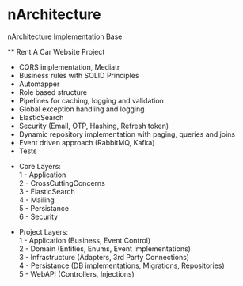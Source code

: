 # nArchitecture
nArchitecture Implementation Base

** Rent A Car Website Project

- CQRS implementation, Mediatr
- Business rules with SOLID Principles
- Automapper
- Role based structure
- Pipelines for caching, logging and validation
- Global exception handling and logging
- ElasticSearch
- Security (Email, OTP, Hashing, Refresh token)
- Dynamic repository implementation with paging, queries and joins
- Event driven approach (RabbitMQ, Kafka)
- Tests

* Core Layers:  </br>
1 - Application </br>
2 - CrossCuttingConcerns  </br>
3 - ElasticSearch  </br>
4 - Mailing  </br>
5 - Persistance  </br>
6 - Security  </br>

* Project Layers:  </br>
1 - Application (Business, Event Control)  </br>
2 - Domain (Entities, Enums, Event Implementations)  </br>
3 - Infrastructure (Adapters, 3rd Party Connections)  </br>
4 - Persistance (DB implementations, Migrations, Repositories)  </br>
5 - WebAPI (Controllers, Injections)  </br>

